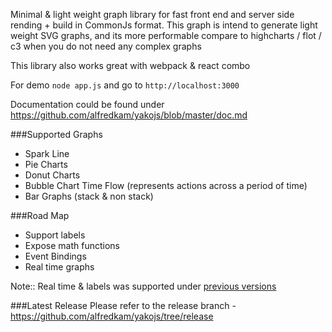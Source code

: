 Minimal & light weight graph library for fast front end and server side rending + build in CommonJs format.  This graph is intend to generate light weight SVG graphs, and its more performable compare to highcharts / flot / c3 when you do not need any complex graphs

This library also works great with webpack & react combo

For demo ```node app.js``` and go to ```http://localhost:3000```

Documentation could be found under https://github.com/alfredkam/yakojs/blob/master/doc.md

###Supported Graphs
 - Spark Line
 - Pie Charts
 - Donut Charts
 - Bubble Chart Time Flow (represents actions across a period of time)
 - Bar Graphs (stack & non stack)

###Road Map
 - Support labels
 - Expose math functions
 - Event Bindings
 - Real time graphs

 Note:: Real time & labels was supported under <a href='https://github.com/alfredkam/yakojs/tree/v0.0.16-re20140902'>previous versions</a>

###Latest Release
Please refer to the release branch - https://github.com/alfredkam/yakojs/tree/release
